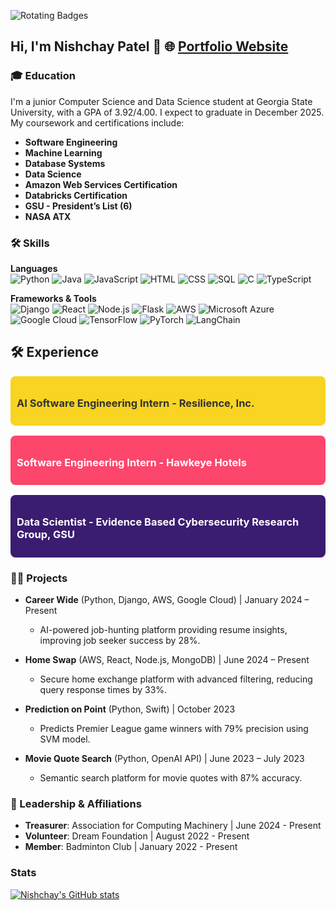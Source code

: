 
![Rotating Badges](https://media.giphy.com/media/26AHONQ79FdWZhAI0/giphy.gif)

## Hi, I'm Nishchay Patel 👋  🌐 [Portfolio Website](https://patelnishchay.vercel.app/)

### 🎓 Education
I'm a junior Computer Science and Data Science student at Georgia State University, with a GPA of 3.92/4.00. I expect to graduate in December 2025. My coursework and certifications include:

- **Software Engineering**
- **Machine Learning**
- **Database Systems**
- **Data Science**
- **Amazon Web Services Certification**
- **Databricks Certification**
- **GSU - President’s List (6)**
- **NASA ATX**

### 🛠️ Skills
**Languages**  
![Python](https://img.shields.io/badge/-Python-3776AB?style=flat&logo=python&logoColor=white)
![Java](https://img.shields.io/badge/-Java-007396?style=flat&logo=java&logoColor=white)
![JavaScript](https://img.shields.io/badge/-JavaScript-F7DF1E?style=flat&logo=javascript&logoColor=black)
![HTML](https://img.shields.io/badge/-HTML5-E34F26?style=flat&logo=html5&logoColor=white)
![CSS](https://img.shields.io/badge/-CSS3-1572B6?style=flat&logo=css3&logoColor=white)
![SQL](https://img.shields.io/badge/-SQL-4479A1?style=flat&logo=postgresql&logoColor=white)
![C](https://img.shields.io/badge/-C-A8B9CC?style=flat&logo=c&logoColor=white)
![TypeScript](https://img.shields.io/badge/-TypeScript-007ACC?style=flat&logo=typescript&logoColor=white)


**Frameworks & Tools**  
![Django](https://img.shields.io/badge/-Django-092E20?style=flat&logo=django&logoColor=white)
![React](https://img.shields.io/badge/-React-61DAFB?style=flat&logo=react&logoColor=black)
![Node.js](https://img.shields.io/badge/-Node.js-339933?style=flat&logo=node.js&logoColor=white)
![Flask](https://img.shields.io/badge/-Flask-000000?style=flat&logo=flask&logoColor=white)
![AWS](https://img.shields.io/badge/-AWS-232F3E?style=flat&logo=amazon-aws&logoColor=white)
![Microsoft Azure](https://img.shields.io/badge/-Azure-0078D4?style=flat&logo=microsoft-azure&logoColor=white)
![Google Cloud](https://img.shields.io/badge/-Google%20Cloud-4285F4?style=flat&logo=google-cloud&logoColor=white)
![TensorFlow](https://img.shields.io/badge/-TensorFlow-FF6F00?style=flat&logo=tensorflow&logoColor=white)
![PyTorch](https://img.shields.io/badge/-PyTorch-EE4C2C?style=flat&logo=pytorch&logoColor=white)
![LangChain](https://img.shields.io/badge/-LangChain-FFD700?style=flat&logo=langchain&logoColor=black)


## 🛠️ Experience

<div style="display: flex; flex-direction: column; gap: 16px;">

  <div style="background-color: #f9d423; padding: 10px; border-radius: 8px;">
    <h3 style="color: #333; font-weight: bold;">
      AI Software Engineering Intern - Resilience, Inc.
    </h3>
  </div>

  <div style="background-color: #fc466b; padding: 10px; border-radius: 8px;">
    <h3 style="color: #fff; font-weight: bold;">
      Software Engineering Intern - Hawkeye Hotels
    </h3>
  </div>

  <div style="background-color: #3a1c71; padding: 10px; border-radius: 8px;">
    <h3 style="color: #fff; font-weight: bold;">
      Data Scientist - Evidence Based Cybersecurity Research Group, GSU
    </h3>
  </div>

</div>


### 👨‍💻 Projects
- **Career Wide** (Python, Django, AWS, Google Cloud) | January 2024 – Present  
  - AI-powered job-hunting platform providing resume insights, improving job seeker success by 28%.

- **Home Swap** (AWS, React, Node.js, MongoDB) | June 2024 – Present  
  - Secure home exchange platform with advanced filtering, reducing query response times by 33%.

- **Prediction on Point** (Python, Swift) | October 2023  
  - Predicts Premier League game winners with 79% precision using SVM model.

- **Movie Quote Search** (Python, OpenAI API) | June 2023 – July 2023  
  - Semantic search platform for movie quotes with 87% accuracy.


### 👥 Leadership & Affiliations
- **Treasurer**: Association for Computing Machinery | June 2024 - Present
- **Volunteer**: Dream Foundation | August 2022 - Present
- **Member**: Badminton Club | January 2022 - Present


### Stats

[![Nishchay's GitHub stats](https://github-readme-stats.vercel.app/api?username=nishchaypat&show_icons=true&theme=radical)](https://github.com/nishchaypat/github-readme-stats)
